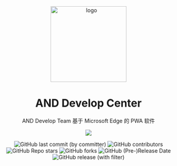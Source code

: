 <div align="center">
    <img align="center" src="https://avatars.githubusercontent.com/u/91038761?v=4" alt="logo" width="200">
    <h1 align="center">AND Develop Center</h1>
    <p align="center">AND Develop Team 基于 Microsoft Edge 的 PWA 软件</p>
    <p align="center">
        <img src="https://and-dev-team.github.io/img/team3.svg"/>
    </p>
    <img alt="GitHub last commit (by committer)" src="https://img.shields.io/github/last-commit/AND-Dev-Team/AND-Develop-Center">
    <img alt="GitHub contributors" src="https://img.shields.io/github/contributors/AND-Dev-Team/AND-Develop-Center">
    <img alt="GitHub Repo stars" src="https://img.shields.io/github/stars/AND-Dev-Team/AND-Develop-Center">
    <img alt="GitHub forks" src="https://img.shields.io/github/forks/AND-Dev-Team/AND-Develop-Center">
    <img alt="GitHub (Pre-)Release Date" src="https://img.shields.io/github/release-date-pre/AND-Dev-Team/AND-Develop-Center">
    <img alt="GitHub release (with filter)" src="https://img.shields.io/github/v/release/AND-Dev-Team/AND-Develop-Center">
    </br>
</div>
